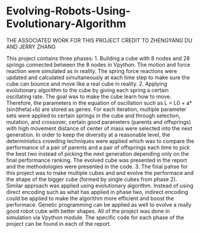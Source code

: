 # Evolving-Robots-Using-Evolutionary-Algorithm

THE ASSOCIATED WORK FOR THIS PROJECT CREDIT TO ZHENGYANG DU AND JERRY ZHANG

This project contains three phases:
    1. Building a cube with 8 nodes and 28 springs connected between the 8 nodes in Vpython. The motion and force reaction were simulated as in reality. The spring force reactions were updated and calculated simultaneously at each time step to make sure the cube can bounce and move like a real cube in reality.
    2. Applying evolutionary algorithm to the cube by giving each spring a certain oscillating rate. The goal was to make the cube learn how to move. Therefore, the parameters in the equation of oscillation such as L = L0 + a*(sin(theta)+b) are stored as genes. For each iteration, multiple parameter sets were applied to certain springs in the cube and through selection, mutation, and crossover, certain good parameters (parents and offsprings) with high movement distance of center of mass were selected into the next generation. In order to keep the diversity at a reasonable level, the deterministics crowding techniques were applied which was to compare the performance of a pair of parents and a pair of offsprings each time to pick the best two instead of picking the next generation depending only on the final performance ranking. The evolved cube was presented in the report and the methodologies were presented in the code.
    3. The final pahse for this project was to make multiple cubes and and evolve the performace and the shape of the bigger cube (formed by single cubes from phase 2). Similar approach was applied using evolutionary algorithm. Instead of using direct encoding such as what has applied in phase two, indirect encoding could be applied to make the algorithm more efficient and boost the performace. Genetic programming can be applied as well to evolve a really good robot cube with better shapes.
    All of the project was done in simulation via Vpython module. The specific code for each phase of the project can be found in each of the report.
